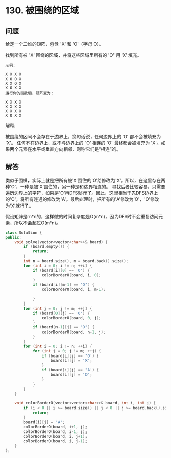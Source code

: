 # 130. 被围绕的区域

## 问题
给定一个二维的矩阵，包含 'X' 和 'O'（字母 O）。

找到所有被 'X' 围绕的区域，并将这些区域里所有的 'O' 用 'X' 填充。

```
示例:

X X X X
X O O X
X X O X
X O X X
运行你的函数后，矩阵变为：

X X X X
X X X X
X X X X
X O X X
```

解释:

被围绕的区间不会存在于边界上，换句话说，任何边界上的 'O' 都不会被填充为 'X'。 任何不在边界上，或不与边界上的 'O' 相连的 'O' 最终都会被填充为 'X'。如果两个元素在水平或垂直方向相邻，则称它们是“相连”的。

## 解答
类似于围棋，实际上就是把所有被'X'围住的'O'给修改为'X'。所以，在这里存在两种'O'，一种是被'X'围住的，另一种是和边界相连的。
寻找后者比较容易，只需要遍历边界上的字符，如果是'O'再DFS就行了。因此，这里相当于先DFS边界上的'O'，将所有连通的修改为'A'。最后处理时，把所有的'A'修改为'O'，'O'修改为'X'就行了。

假设矩阵是m\*n的，这样做的时间复杂度是O(m\*n)，因为DFS时不会重复访问元素，所以不会超过O(m*n)。

```C++
class Solution {
public:
    void solve(vector<vector<char>>& board) {
        if (board.empty()) {
            return;
        }
        int n = board.size(), m = board.back().size();
        for (int i = 0; i != n; ++i) {
            if (board[i][0] == 'O') {
                colorBorderO(board, i, 0);
            }
            if (board[i][m-1] == 'O') {
                colorBorderO(board, i, m-1);
        
            }
        }
        for (int j = 0; j != m; ++j) {
            if (board[0][j] == 'O') {
                colorBorderO(board, 0, j);
            }
            if (board[n-1][j] == 'O') {
                colorBorderO(board, n-1, j);
            }
        }
        for (int i = 0; i != n; ++i) {
            for (int j = 0; j != m; ++j) {
                if (board[i][j] == 'O') {
                    board[i][j] = 'X';
                }
                if (board[i][j] == 'A') {
                    board[i][j] = 'O';
                }
            }
        }
    }
    
    void colorBorderO(vector<vector<char>>& board, int i, int j) {
        if (i < 0 || i >= board.size() || j < 0 || j >= board.back().size() || board[i][j] != 'O') {
            return;
        }
        board[i][j] = 'A';
        colorBorderO(board, i+1, j);
        colorBorderO(board, i-1, j);
        colorBorderO(board, i, j+1);
        colorBorderO(board, i, j-1);
    }
};
```